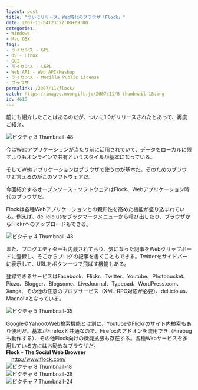 ```yaml
---
layout: post
title: "ついにリリース。Web時代のブラウザ「Flock」"
date: 2007-11-04T23:22:00+09:00
categories:
- Windows
- Mac OSX
tags: 
- ライセンス - GPL
- OS - Linux
- GUI
- ライセンス - LGPL
- Web API - Web API/Mashup
- ライセンス - Mozilla Public License
- ブラウザ
permalink: /2007/11/flock/
catch: https://images.moongift.jp/2007/11/8-thumbnail-18.png
id: 4615
---
```

前にも紹介したことはあるのだが、ついに1.0がリリースされたとあって、再度ご紹介。   
  
 ![ピクチャ 3 Thumbnail-48](https://images.moongift.jp/2007/11/3-thumbnail-48.png)  
  
今はWebアプリケーションが当たり前に活用されていて、データをローカルに残すよりもオンラインで共有というスタイルが基本になっている。   
  
そしてWebアプリケーションはブラウザで使うのが基本だ。そのためのブラウザと言えるのがこのソフトウェアだ。   
  
今回紹介するオープンソース・ソフトウェアはFlock、Webアプリケーション時代のブラウザだ。   
<!--more-->  
Flockは各種Webアプリケーションとの親和性を高めた機能が盛り込まれている。例えば、del.icio.usをブックマークメニューから呼び出したり、ブラウザからFlickrへのアップロードもできる。   
  
 ![ピクチャ 4 Thumbnail-43](https://images.moongift.jp/2007/11/4-thumbnail-43.png)  
  
また、ブログエディターも内蔵されており、気になった記事をWebクリップボードに登録し、そこからブログの記事を書くこともできる。Twitterをサイドバーに表示して、URLをボタン一つで飛ばす機能もある。   
  
登録できるサービスはFacebook、Flickr、Twitter、Youtube、Photobucket、Piczo、Blogger、Blogsome、LiveJournal、Typepad、WordPress.com、Xanga、その他の任意のブログサービス（XML-RPC対応が必要）、del.icio.us、Magnoliaとなっている。   
  
 ![ピクチャ 5 Thumbnail-35](https://images.moongift.jp/2007/11/5-thumbnail-35.png)  
  
GoogleやYahooのWeb検索機能とは別に、YoutubeやFlickrのサイト内検索もあり便利だ。基本がFirefoxと共通なので、Firefoxのアドオンを流用でき（Firebugも動作する）、その他Flock向けの機能拡張も存在する。各種Webサービスを多用している方にはお勧めなブラウザだ。   
**Flock - The Social Web Browser**   
　[http://www.flock.com/   
](http://www.flock.com/) ![ピクチャ 8 Thumbnail-18](https://images.moongift.jp/2007/11/8-thumbnail-18.png)  
 ![ピクチャ 6 Thumbnail-28](https://images.moongift.jp/2007/11/6-thumbnail-28.png)  
 ![ピクチャ 7 Thumbnail-24](https://images.moongift.jp/2007/11/7-thumbnail-24.png)

